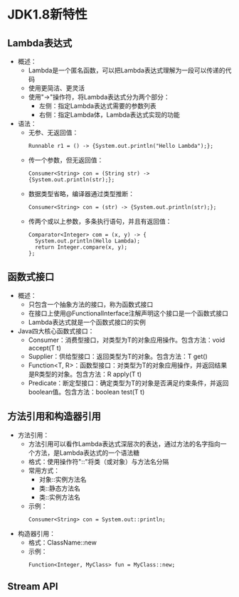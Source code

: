# JDK1.8新特性

## Lambda表达式

  - 概述：
    - Lambda是一个匿名函数，可以把Lambda表达式理解为一段可以传递的代码
    - 使用更简洁、更灵活
    - 使用"->"操作符，将Lambda表达式分为两个部分：
      - 左侧：指定Lambda表达式需要的参数列表
      - 右侧：指定Lambda体，Lambda表达式实现的功能
  - 语法：
    - 无参、无返回值：
      ```
      Runnable r1 = () -> {System.out.println("Hello Lambda");};
      ```
    - 传一个参数，但无返回值：
      ```
      Consumer<String> con = (String str) -> {System.out.println(str);};
      ```
    - 数据类型省略，编译器通过类型推断：
      ```
      Consumer<String> con = (str) -> {System.out.println(str);};
      ```
    - 传两个或以上参数，多条执行语句，并且有返回值：
      ```
      Comparator<Integer> com = (x, y) -> {
        System.out.println(Hello Lambda);
        return Integer.compare(x, y);
      };
      ```
      
## 函数式接口

  - 概述：
    - 只包含一个抽象方法的接口，称为函数式接口
    - 在接口上使用@FunctionalInterface注解声明这个接口是一个函数式接口
    - Lambda表达式就是一个函数式接口的实例
  - Java四大核心函数式接口：
    - Consumer<T>：消费型接口，对类型为T的对象应用操作。包含方法：void accept(T t)
    - Supplier<T>：供给型接口：返回类型为T的对象。包含方法：T get()
    - Function<T, R>：函数型接口：对类型为T的对象应用操作，并返回结果是R类型的对象。包含方法：R apply(T t)
    - Predicate<T>：断定型接口：确定类型为T的对象是否满足约束条件，并返回boolean值。包含方法：boolean test(T t)

## 方法引用和构造器引用

  - 方法引用：
    - 方法引用可以看作Lambda表达式深层次的表达，通过方法的名字指向一个方法，是Lambda表达式的一个语法糖
    - 格式：使用操作符"::"将类（或对象）与方法名分隔
    - 常用方式：
      - 对象::实例方法名
      - 类::静态方法名
      - 类::实例方法名
    - 示例：
      ```
      Consumer<String> con = System.out::println;
      ```
  - 构造器引用：
    - 格式：ClassName::new
    - 示例：
      ```
      Function<Integer, MyClass> fun = MyClass::new;
      ```
      
## Stream API


      

